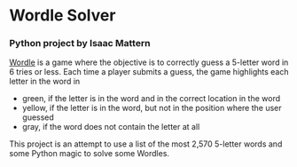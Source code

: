 # **Wordle Solver**
### Python project by Isaac Mattern

[Wordle](https://www.powerlanguage.co.uk/wordle/) is a game where the objective is to correctly guess a 5-letter word in 6 tries or less. Each time a player submits a guess, the game highlights each letter in the word in

*   green, if the letter is in the word and in the correct location in the word
*   yellow, if the letter is in the word, but not in the position where the user guessed
*   gray, if the word does not contain the letter at all

This project is an attempt to use a list of the most 2,570 5-letter words and some Python magic to solve some Wordles.
